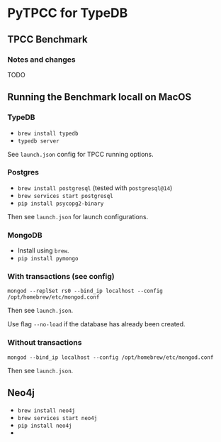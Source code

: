 # PyTPCC for TypeDB

## TPCC Benchmark

### Notes and changes

TODO


## Running the Benchmark locall on MacOS

### TypeDB

* `brew install typedb`
* `typedb server`

See `launch.json` config for TPCC running options.

### Postgres

* `brew install postgresql` (tested with `postgresql@14`)
* `brew services start postgresql`
* `pip install psycopg2-binary` 

Then see `launch.json` for launch configurations.

### MongoDB

* Install using `brew`. 
* `pip install pymongo`

### With transactions (see config)

```
mongod --replSet rs0 --bind_ip localhost --config /opt/homebrew/etc/mongod.conf
```

Then see `launch.json`.

Use flag `--no-load` if the database has already been created.

### Without transactions 

```
mongod --bind_ip localhost --config /opt/homebrew/etc/mongod.conf
```

Then see `launch.json`.

## Neo4j

* `brew install neo4j`
* `brew services start neo4j`
* `pip install neo4j`
* 

